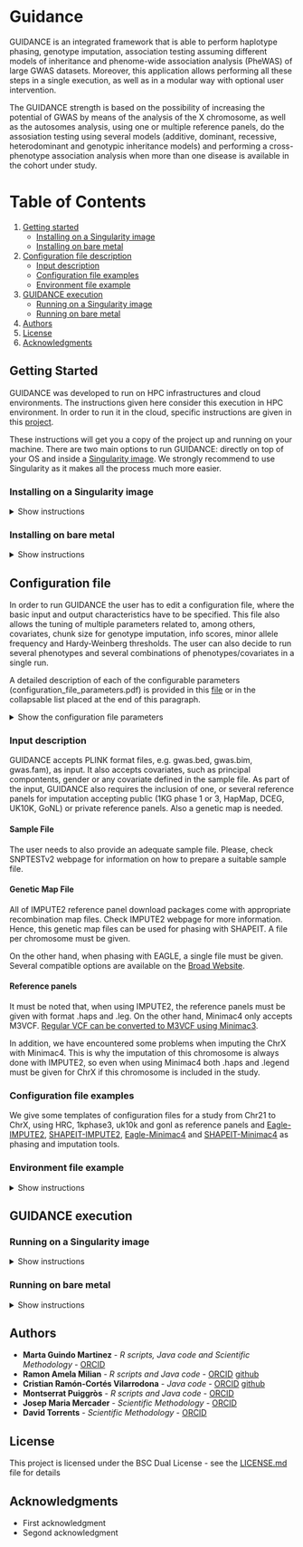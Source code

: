 # Guidance

GUIDANCE is an integrated framework that is able to perform haplotype phasing, genotype imputation, association testing assuming different models of inheritance and phenome-wide association analysis (PheWAS) of large GWAS datasets. Moreover, this application allows performing all these steps in a single execution, as well as in a modular way with optional user intervention.

The GUIDANCE strength is based on the possibility of increasing the potential of GWAS by means of the analysis of the X chromosome, as well as the autosomes analysis, using one or multiple reference panels, do the assosiation testing using several models (additive, dominant, recessive, heterodominant and genotypic inheritance models) and performing a cross-phenotype association analysis when more than one disease is available in the cohort under study.

# Table of Contents
1. [Getting started](#getstarted)
    * [Installing on a Singularity image](#singularity)
    * [Installing on bare metal](#bare)
2. [Configuration file description](#config)
    * [Input description](#input)
    * [Configuration file examples](#examples_conf)
    * [Environment file example](#environ_exam)
3. [GUIDANCE execution](#execution)
    * [Running on a Singularity image](#singularityexec)
    * [Running on bare metal](#bareexec)
4. [Authors](#authors)
5. [License](#license)
6. [Acknowledgments](#acknowledgments)

## Getting Started <a name="getstarted"></a>

GUIDANCE was developed to run on HPC infrastructures and cloud environments. The instructions given here consider this execution in HPC environment. In order to run it in the cloud, specific instructions are given in this [project](https://github.com/ramonamela/guidance_cloud).

These instructions will get you a copy of the project up and running on your machine. There are two main options to run GUIDANCE: directly on top of your OS and inside a [Singularity image](https://github.com/sylabs/singularity). We strongly recommend to use Singularity as it makes all the process much more easier.

### Installing on a Singularity image <a name="singularity"></a>
<details><summary>Show instructions</summary>

<p>

#### Prerequisites

In order to run GUIDANCE in this mode, you only need to install the guidance [COMPSs’](https://github.com/bsc-wdc/compss/tree/guidance) branch and generate the Singularity image containing all the depedencies. If you want to generate execution traces, you should install this [COMPSs’](https://github.com/ramonamela/compss/tree/guidance) branch.

#### Installation

It is possible to find the instructions to install COMPSs in their github repository. 

Regarding the Singularity image generation, it is enough to run [this script](https://github.com/ramonamela/guidance/blob/master/singularity/build_container.sh). It will automatically create a local docker registry and upload to it the base docker image necessary to create the Singularity image. Nevertheless, you should modify the file placed in [$PROJECT_PATH/singularity/singularity/base.def](https://github.com/ramonamela/guidance/blob/master/singularity/singularity/base.def) in order to include the folder in your local file system that should be visible into the image. More precisely, you should only touch this lines:
```
%setup
    mkdir -p $SINGULARITY_ROOTFS/gpfs/home/
    mkdir -p $SINGULARITY_ROOTFS/gpfs/scratch/
    mkdir -p $SINGULARITY_ROOTFS/gpfs/apps/MN4
    mkdir -p $SINGULARITY_ROOTFS/gpfs/projects/
    mkdir -p /opt/intel
    mkdir -p /scratch
```

In addition, a GUIDANCE binary should be generated from this repository. In order to do so, you should run the following command in the root of the repository:

```
mvn clean install
```
This will generate a binary guidance.jar.

</p>
</details>

### Installing on bare metal <a name="bare"></a>
<details><summary>Show instructions</summary>

<p>

#### Prerequisites

First of all, you need to install the guidance [COMPSs’](https://github.com/ramonamela/compss/tree/guidance) branch in your system.
Afterwards, all the dependencies should be installed in the machine in which GUIDANCE will run. More precisely, the following binaries should be installed and accessible from all the worker nodes:

* Minimac4
* Minimac3
* Plink 1.9
* Eagle 2.4
* Impute 2.3.2
* Qctool 1.4
* Snptest 2.5
* Tabix
* Bgzip
* Shapeit v2 r727
* Samtools
* Bcftools
* R (tested version 3.5.1)

Next, the following environment variables should be set in order to tell GUIDANCE where the binaries are located in each machine:

```
export BCFTOOLSBINARY=/PATH_TO/BCFTOOLS/1.8/INTEL/bin/bcftools
export SAMTOOLSBINARY=/PATH_TO/SAMTOOLS/1.5-DNANEXUS/INTEL/IMPI/bin
export PLINKBINARY=/PATH_TO/plink_1.9/plink
export EAGLEBINARY=/PATH_TO/Eagle_v2.4.1/eagle
export RSCRIPTDIR=/PATH_TO/R_SCRIPTS/
export QCTOOLBINARY=/PATH_TO/qctool_v1.4-linux-x86_64/qctool
export SHAPEITBINARY=/PATH_TO/shapeit.v2.r727.linux.x64
export IMPUTE2BINARY=/PATH_TO/impute_v2.3.2_x86_64_static/impute2
export SNPTESTBINARY=/PATH_TO/snptest_v2.5
export MINIMAC3BINARY=/PATH_TO/Minimac3/bin/Minimac3
export MINIMAC4BINARY=/PATH_TO/Minimac4/release-build/minimac4
export TABIXBINARY=/PATH_TO/SAMTOOLS/1.5-DNANEXUS/INTEL/IMPI/bin/tabix
export BGZIPBINARY=/PATH_TO/SAMTOOLS/1.5-DNANEXUS/INTEL/IMPI/bin/bgzip
export RSCRIPTBINDIR=/PATH_TO/R/3.5.1/INTEL/bin/

export R_LIBS_USER=/gpfs/home/bsc05/bsc05997/TOOLS/R_libs/
```

In this case, R_LIBS_USER specify the path into which are installed the R dependencies in case they are not installed in the default path. More precisely, the following packages should be available:

* data.table
* plyr
* dplyr
* reshape
* gap
* sfsmisc
* BiocManager
* IRanges

In addition, in the folder “RSCRIPTDIR” there shuould be all the scripts available [here](https://github.com/ramonamela/guidance/tree/master/src/main/R).

Finally, maven should be installed in the system in order to compile the GUIDANCE binary.

#### Installing

Once all the dependencies are in the system, you should checkout the GUIDANCE repository and generate the guidance binary. In order to do so, you should run the following command in the root of the repository:

```
mvn clean install
```
This will generate a binary guidance.jar.

</p>
</details> 

## Configuration file <a name="config"></a>

In order to run GUIDANCE the user has to edit a configuration file, where the basic input and output characteristics have to be specified. This file also allows the tuning of multiple parameters related to, among others, covariates, chunk size for genotype imputation, info scores, minor allele frequency and Hardy-Weinberg thresholds. The user can also decide to run several phenotypes and several combinations of phenotypes/covariates in a single run. 

A detailed description of each of the configurable parameters (configuration_file_parameters.pdf) is provided in this [file](https://github.com/ramonamela/guidance/tree/master/webpage/configurationfileparameters.pdf) or in the collapsable list placed at the end of this paragraph.

<details><summary>Show the configuration file parameters</summary>

<p>

    • wfDeep: Name that defines the number of stages to be executed. These stages are defined in Figures 1 and 2.
    • init_chromosome: First chromosome to analyse.
    • end_chromosome: Last chromosome to analyse.
    • maf_threshold: Minor allele frequency cut-off used to filter final results.
    • impute_threshold: IMPUTE2 info score cut-off used to filter final results.
    • minimac_threshold: MINIMAC Estimated imputation accuracy (R²) cut-off used to filter final results.
    • hwe_cohort_threshold: Hardy-Weinberg equilibrium p.value threshold for cohort.
    • hwe_cases_threshold: Hardy-Weinberg equilibrium p.value threshold for cases.
    • hwe_controls_threshold: Hardy-Weinberg equilibrium p.value threshold for controls.
    • exclude_cgat_snps: Logical. Whether or not G>C or A>T SNPs should be excluded. We strongly recommend activating this flag as to avoid strand orientation issues. Most of the genotyping arrays have a very small number of such SNPs, and their exclusion should not result in any noticeable loss of imputation performance.
    • imputation_tool: The name of the imputation tool to impute genotypes. To date, only “impute” to select IMPUTE2 and “minimac” to select MINIMAC4 are accepted. 
    • test_types: Names for the different analysis to be carried out by GUIDANCE, separated by commas. The association results for each “test_type” will be created in a directory with the same name inside the “associations” directory. Below this flag, different “test_types” have to be listed with the phenotype name and the covariates names to take into account in the association analysis (for instance, to analyse “test_types = DIA2,CARD” users should add: “DIA2 = DIA2:sex,BMI” and “CARD = CARD:sex,BMI” below, where sex and BMI are covariates).
    • chunk_size_analysis: Size of the chunks considered to partition the data.
    • file_name_for_list_of_stages: File into which all the commands launched in the workflow are stored.
    • input_format: (I think that now we only support BED input since we have not tried with the other formats since I am working in the project…).
    • mixed_cohort: Name of the cohort.
    • mixed_bed_file_dir: The path to the directory with genotype files.
    • mixed_bed/bim/fam/_file: Name of the file containing genotypes. 
    • mixed_sample_file_dir: Path to the directory where the sample file is located.
    • mixed_sample_file:. Name of the sample file.
    • genmap_file_dir: Path where genetic map files are located.
    • genmap_file_chr_n: Name of the genetic map file for each chromosome in every new line.
    • refpanel_number: Number of reference panels.
    • refpanel_combine: 'NO' if there is only one panel or imputed results from different reference panels should not be integrated; 'YES' when different reference panels are expected to be used in the analysis and also the integration of all the results is required. 
    • refpanel_type: Name of the reference panel.
    • refpanel_memory: Required amount of memory demanded by each particular panel. Currently, “HIGH”, “MEDIUM” and “LOW” are supported.
    • refpanel_file_dir: Path where the reference panel for each chromosome is located.
    • refpanel_hap_file_chr_n: Haplotypes files per chromosome of the reference panel provided in case IMPUTE2 is chosen as imputation tool and for the chrX in case Minimac4 is used.
    • refpanel_leg_file_chr_n: Legend files per chromosome of the reference panel provided in case IMPUTE2 is chosen as imputation tool and for the chrX in case Minimac4 is used.
    • refpanel_vcf_file_chr_n: VCF files per chromosome of the reference panel provided in case Minimac4 is used.
    • outputdir: The path of the directory where the results will be written.

</p>
</details> 


### Input description <a name="input"></a>
GUIDANCE accepts PLINK format files, e.g. gwas.bed, gwas.bim, gwas.fam), as input. It also accepts covariates, such as principal compontents, gender or any covariate defined in the sample file. As part of the input, GUIDANCE also requires the inclusion of one, or several reference panels for imputation accepting public (1KG phase 1 or 3, HapMap, DCEG, UK10K, GoNL) or private reference panels. Also a genetic map is needed.

#### Sample File
The user needs to also provide an adequate sample file. Please, check SNPTESTv2 webpage for information on how to prepare a suitable sample file.

#### Genetic Map File
All of IMPUTE2 reference panel download packages come with appropriate recombination map files. Check IMPUTE2 webpage for more information. Hence, this genetic map files can be used for phasing with SHAPEIT. A file per chromosome must be given.

On the other hand, when phasing with EAGLE, a single file must be given. Several compatible options are available on the [Broad Website](https://data.broadinstitute.org/alkesgroup/Eagle/downloads/tables/).

#### Reference panels

It must be noted that, when using IMPUTE2, the reference panels must be given with format .haps and .leg. On the other hand, Minimac4 only accepts M3VCF. [Regular VCF can be converted to M3VCF using Minimac3](https://genome.sph.umich.edu/wiki/Minimac4). 

In addition, we have encountered some problems when imputing the ChrX with Minimac4. This is why the imputation of this chromosome is always done with IMPUTE2, so even when using Minimac4 both .haps and .legend must be given for ChrX if this chromosome is included in the study.

### Configuration file examples <a name="examples_conf"></a>

We give some templates of configuration files for a study from Chr21 to ChrX, using HRC, 1kphase3, uk10k and gonl as reference panels and [Eagle-IMPUTE2](https://github.com/ramonamela/guidance/tree/master/utils/conf_examples/config_eagle_impute.file), [SHAPEIT-IMPUTE2](https://github.com/ramonamela/guidance/tree/master/utils/conf_examples/config_eagle_minimac.file), [Eagle-Minimac4](https://github.com/ramonamela/guidance/tree/master/utils/conf_examples/config_shapeit_impute.file) and [SHAPEIT-Minimac4](https://github.com/ramonamela/guidance/tree/master/utils/conf_examples/config_shapeit_minimac.file) as phasing and imputation tools.

### Environment file example <a name="environ_exam"></a>

<details><summary>Show instructions</summary>

<p>
   
```
#!/bin/bash

### PHASE 1 ###

export phasingMem="50.0"
export phasingCU="48"
export phasingBedMem="50.0"
export phasingBedCU="48"


### PHASE 2 ###

export qctoolMem="16.0"
export qctoolSMem="1.0"
export gtoolsMem="6.0"
export samtoolsBgzipMem="6.0"
export imputeWithImputeLowMem="8.0"
export imputeWithImputeMediumMem="12.0"
export imputeWithImputeHighMem="20.0"
export imputeWithMinimacLowMem="4.0"
export imputeWithMinimacMediumMem="8.0"
export imputeWithMinimacHighMem="32.0"
export filterByInfoImputeMem="12.0"
export filterByInfoMinimacMem="24.0"

### PHASE 3 ###

export createListOfExcludedSnpsMem="1.0"
export filterHaplotypesMem="1.0"
export filterByAllMem="1.0"
export jointFilteredByAllFilesMem="15.0"
export jointCondensedFilesMem="1.0"
export generateTopHitsAllMem="2.0"
export generateTopHitsMem="2.0"
export filterByMafMem="2.0"
export snptestMem="2.0"
export mergeTwoChunksMem="1.0"
export mergeTwoChunksInTheFirstMem="1.0"
export combinePanelsMem="1.0"
export combineCondensedFilesMem="1.0"
export combinePanelsComplex1Mem="1.0"

### PHASE 4 ###

export generateCondensedTopHitsCU="48"
export generateCondensedTopHitsMem="90.0"
export generateQQManhattanPlotsCU="24"
export generateQQManhattanPlotsMem="45.0"
export phenoMergeMem="80.0"
```
This constraints correspond to all the phases executed during an execution. The most part of them, should be leaved like here. Nevertheless, some of them should be tuned dependeing on the execution:
* `phasingMem`: when setting this parameter, it should be taken into account that only one task per chromosome will be created. Hence, it should be set in such a way that all chromosomes can start being phased from the beggining but, at the same time, holding as many resources as possible. 
* `imputeWithImputeX`: this is the amount of memory used by IMPUTE when imputing the different chunks. This parameter will depend on the size of the used panel as well as the size of the input. Indeed, the greater the cohor, the greater the amount of memory needed.
* `imputeWithMinimacX`: this is the amount of memory used by Minimac when imputing the different chunks. This parameter will depend on the size of the used panel as well as the size of the input. Indeed, the greater the cohor, the greater the amount of memory needed.
* `generateX`: this corresponds to the end-files generation. As in the first step, should be set as high as possible as long as all the possible executions can run at once.
   
</p>
</details>

## GUIDANCE execution <a name="execution"></a>

### Running on a Singularity image <a name="singularityexec"></a>
<details><summary>Show instructions</summary>

<p>
   
An example of a quite complete launch script with singularity is shown next:
   
```
#!/bin/bash -e

export COMPSS_PYTHON_VERSION="2"

module purge
module load intel/2018.1
module load singularity/2.4.2

base_dir=$(pwd)
work_dir=${base_dir}/logs/
worker_work_dir=${base_dir}/tmpForCOMPSs/
worker_work_dir=scratch

source $base_dir/set_environment.sh

exec_time=2880
num_nodes=50
tracing=true
graph=true
debug=off
cpus_per_node=48
worker_in_master_cpus=0
worker_in_master_memory=80000
qos=bsc_cs

mkdir -p ${base_dir}/outputs_directory

/path/to/COMPSs/Runtime/scripts/user/enqueue_compss \
  --qos=${qos} \
  --job_dependency=5804941 \
  --graph=${graph} \
  --tracing=${tracing} \
  --log_level=${debug} \
  --exec_time=${exec_time} \
  --num_nodes=${num_nodes} \
  --base_log_dir=${base_dir} \
  --worker_in_master_cpus=${worker_in_master_cpus} \
  --worker_in_master_memory=${worker_in_master_memory} \
  --cpus_per_node=${cpus_per_node} \
  --master_working_dir=${work_dir} \
  --worker_working_dir=${worker_work_dir} \
  --scheduler="es.bsc.compss.scheduler.fifodatanew.FIFODataScheduler" \
  --classpath=/path/to/guidance.jar \
  --jvm_workers_opts="-Dcompss.worker.removeWD=true" \
  --container_image=/path/to/guidance_singularity.img \
  guidance.Guidance -config_file ${base_dir}/config_GERA_5000_shapeit_impute_1_23_cloud.file
```
In the next list, the most important features are explained in the same order as they appear in the script:
* Modules needed to run the execution.
* `work_dir`: the folder where the log files are stored.
* `worker_work_dir`: the folder where all the temporary files will be stored. If `tmp`, each worker node will use its `/tmp`. Otherwise, a shared directory between all the nodes should be specified (in general, this means pointing to an `nfs`, `gpfs` or `lustre` directory.
* File with all the environment variables pointing out the memory constraints necessary to run the execution.
* General constraints for the queue system (COMPSs will correctly traduce them to whichever installation present in the cluster).
* Creating the folder where the output files will be placed. Should be equal to the one stated in the configuration file.

Afterwards, in the launch command, there are 3 important files:
* `guidance_25_09_03_20_0_1_1.jar`: GUIDANCE binary.
* `guidance_singularity.img`: generated singularity image.
* `config_GERA_5000_shapeit_impute_1_23_cloud.file`: configuration file.

It is important to keep in mind that the output directory created should be equal to the one specified in the configuration file.

</p>
</details> 

### Running on bare metal <a name="bareexec"></a>
<details><summary>Show instructions</summary>

<p>
   
```
#!/bin/bash -e

module load COMPSs
module load mkl
module load intel/2017.4
module load samtools/1.5
module load R/3.5.1
module load bcftools/1.8
module load gcc/5.4.0

base_dir=$(pwd)
work_dir=${base_dir}/logs/
worker_work_dir=${base_dir}/tmpForCOMPSs/

export BCFTOOLSBINARY=/path/to/BCFTOOLS/1.8/INTEL/bin/bcftools
export RSCRIPTBINDIR=/path/to/R/3.5.1/INTEL/bin/
export SAMTOOLSBINARY=/path/to/SAMTOOLS/1.5-DNANEXUS/INTEL/IMPI/bin

export PLINKBINARY=/path/to/TOOLS/apps_gwimp_compss/plink_1.9/plink
export EAGLEBINARY=/path/to/TOOLS/Eagle_v2.4.1/eagle
export RSCRIPTDIR=/path/to/R_SCRIPTS/
export QCTOOLBINARY=/path/to/TOOLS/qctool_v1.4-linux-x86_64/qctool
export SHAPEITBINARY=/path/to/TOOLS/shapeit.v2.r727.linux.x64
export IMPUTE2BINARY=/path/to/TOOLS/impute_v2.3.2_x86_64_static/impute2
export SNPTESTBINARY=/path/to/TOOLS/snptest_v2.5
export MINIMAC3BINARY=/path/to/TOOLS/Minimac3/bin/Minimac3
export MINIMAC4BINARY=/path/toTOOLS//Minimac4/release-build/minimac4
export TABIXBINARY=/path/to/SAMTOOLS/1.5-DNANEXUS/INTEL/IMPI/bin/tabix
export BGZIPBINARY=/path/to/SAMTOOLS/1.5-DNANEXUS/INTEL/IMPI/bin/bgzip

export R_LIBS_USER=/path/to/TOOLS/R_libs/

export LC_ALL="C"

source $base_dir/set_environment.sh

exec_time=700
num_nodes=25
tracing=true
graph=true
log_level=off
cpus_per_node=48
worker_in_master_cpus=0
worker_in_master_memory=80000
qos=bsc_cs

mkdir -p ${base_dir}/outputs_shapeit_impute_1909_erase_all

enqueue_compss \
  --qos=${qos} \
  --job_dependency=7403259 \
  --graph=${graph} \
  --tracing=${tracing} \
  --log_level=${log_level} \
  --exec_time=${exec_time} \
  --num_nodes=${num_nodes} \
  --base_log_dir=${base_dir} \
  --worker_in_master_cpus=${worker_in_master_cpus} \
  --worker_in_master_memory=${worker_in_master_memory} \
  --cpus_per_node=${cpus_per_node} \
  --master_working_dir=${work_dir} \
  --worker_working_dir=${worker_work_dir} \
  --scheduler="es.bsc.compss.scheduler.fifodatanew.FIFODataScheduler" \
  --classpath=${base_dir}/guidance_25_1909_erase.jar \
  --jvm_workers_opts="-Dcompss.worker.removeWD=true" \
  guidance.Guidance -config_file ${base_dir}/config_GERA_300_shapeit_impute_1909_erase_all.file
```
In the next list, the most important features are explained in the same order as they appear in the script:
* Modules needed to run COMPSs.
* `work_dir`: the folder where the log files are stored.
* `worker_work_dir`: the folder where all the temporary files will be stored. If `tmp`, each worker node will use its `/tmp`. Otherwise, a shared directory between all the nodes should be specified (in general, this means pointing to an `nfs`, `gpfs` or `lustre` directory.
* Environment variables pointing to where all the needed binaries are placed.
* File with all the environment variables pointing out the memory constraints necessary to run the execution.
* General constraints for the queue system (COMPSs will correctly traduce them to whichever installation present in the cluster).
* Creating the folder where the output files will be placed. Should be equal to the one stated in the configuration file.

Afterwards, in the launch command, there are 3 important files:
* `guidance_25_09_03_20_0_1_1.jar`: GUIDANCE binary.
* `config_GERA_5000_shapeit_impute_1_23_cloud.file`: configuration file.

It is important to keep in mind that the output directory created should be equal to the one specified in the configuration file.

</p>
</details> 

## Authors <a name="authors"></a>

* **Marta Guindo Martinez** - *R scripts, Java code and Scientific Methodology* - [ORCID](https://orcid.org/0000-0002-8099-9170)
* **Ramon Amela Milian** - *R scripts and Java code* - [ORCID](https://orcid.org/0000-0001-5943-5824) [github](https://github.com/ramonamela)
* **Cristian Ramón-Cortés Vilarrodona** - *Java code* - [ORCID](https://orcid.org/0000-0003-4170-818X) [github](https://github.com/cristianrcv)
* **Montserrat Puiggròs** - *R scripts and Java code* - [ORCID](https://orcid.org/0000-0001-5034-7924)
* **Josep Maria Mercader** - *Scientific Methodology* - [ORCID](https://orcid.org/0000-0001-8494-3660)
* **David Torrents** - *Scientific Methodology* - [ORCID](https://orcid.org/0000-0002-6086-9037)

<!-- See also the list of [contributors](https://github.com/your/project/contributors) who participated in this project. -->

## License <a name="license"></a>

This project is licensed under the BSC Dual License - see the [LICENSE.md](LICENSE.md) file for details

## Acknowledgments <a name="acknowledgments"></a>

* First acknowledgment
* Segond acknowledgment

